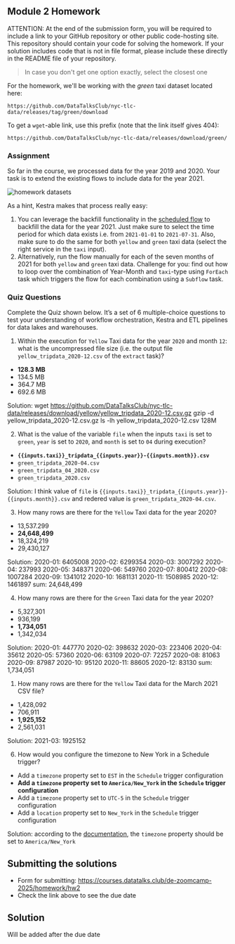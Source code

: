 ## Module 2 Homework

ATTENTION: At the end of the submission form, you will be required to include a link to your GitHub repository or other public code-hosting site. This repository should contain your code for solving the homework. If your solution includes code that is not in file format, please include these directly in the README file of your repository.

> In case you don't get one option exactly, select the closest one 

For the homework, we'll be working with the _green_ taxi dataset located here:

`https://github.com/DataTalksClub/nyc-tlc-data/releases/tag/green/download`

To get a `wget`-able link, use this prefix (note that the link itself gives 404):

`https://github.com/DataTalksClub/nyc-tlc-data/releases/download/green/`

### Assignment

So far in the course, we processed data for the year 2019 and 2020. Your task is to extend the existing flows to include data for the year 2021.

![homework datasets](../../../02-workflow-orchestration/images/homework.png)

As a hint, Kestra makes that process really easy:
1. You can leverage the backfill functionality in the [scheduled flow](../../../02-workflow-orchestration/flows/06_gcp_taxi_scheduled.yaml) to backfill the data for the year 2021. Just make sure to select the time period for which data exists i.e. from `2021-01-01` to `2021-07-31`. Also, make sure to do the same for both `yellow` and `green` taxi data (select the right service in the `taxi` input).
2. Alternatively, run the flow manually for each of the seven months of 2021 for both `yellow` and `green` taxi data. Challenge for you: find out how to loop over the combination of Year-Month and `taxi`-type using `ForEach` task which triggers the flow for each combination using a `Subflow` task.

### Quiz Questions

Complete the Quiz shown below. It’s a set of 6 multiple-choice questions to test your understanding of workflow orchestration, Kestra and ETL pipelines for data lakes and warehouses.

1) Within the execution for `Yellow` Taxi data for the year `2020` and month `12`: what is the uncompressed file size (i.e. the output file `yellow_tripdata_2020-12.csv` of the `extract` task)?
- **128.3 MB**
- 134.5 MB
- 364.7 MB
- 692.6 MB
  
Solution:
wget https://github.com/DataTalksClub/nyc-tlc-data/releases/download/yellow/yellow_tripdata_2020-12.csv.gz
gzip -d yellow_tripdata_2020-12.csv.gz
ls -lh yellow_tripdata_2020-12.csv
128M

2) What is the value of the variable `file` when the inputs `taxi` is set to `green`, `year` is set to `2020`, and `month` is set to `04` during execution?
- **`{{inputs.taxi}}_tripdata_{{inputs.year}}-{{inputs.month}}.csv`** 
- `green_tripdata_2020-04.csv`
- `green_tripdata_04_2020.csv`
- `green_tripdata_2020.csv`

Solution:
I think value of `file` is `{{inputs.taxi}}_tripdata_{{inputs.year}}-{{inputs.month}}.csv` and redered value is `green_tripdata_2020-04.csv`.

3) How many rows are there for the `Yellow` Taxi data for the year 2020?
- 13,537.299
- **24,648,499**
- 18,324,219
- 29,430,127

Solution:
2020-01: 6405008
2020-02: 6299354
2020-03: 3007292
2020-04: 237993
2020-05: 348371
2020-06: 549760
2020-07: 800412
2020-08: 1007284
2020-09: 1341012
2020-10: 1681131
2020-11: 1508985
2020-12: 1461897
sum: 24,648,499

4) How many rows are there for the `Green` Taxi data for the year 2020?
- 5,327,301
- 936,199
- **1,734,051**
- 1,342,034

Solution:
2020-01: 447770
2020-02: 398632
2020-03: 223406
2020-04: 35612
2020-05: 57360
2020-06: 63109
2020-07: 72257
2020-08: 81063
2020-09: 87987
2020-10: 95120
2020-11: 88605
2020-12: 83130
sum: 1,734,051

1) How many rows are there for the `Yellow` Taxi data for the March 2021 CSV file?
- 1,428,092
- 706,911
- **1,925,152**
- 2,561,031

Solution:
2021-03: 1925152

6) How would you configure the timezone to New York in a Schedule trigger?
- Add a `timezone` property set to `EST` in the `Schedule` trigger configuration  
- **Add a `timezone` property set to `America/New_York` in the `Schedule` trigger configuration**
- Add a `timezone` property set to `UTC-5` in the `Schedule` trigger configuration
- Add a `location` property set to `New_York` in the `Schedule` trigger configuration  

Solution:
according to the [documentation](https://kestra.io/docs/workflow-components/triggers/schedule-trigger), the `timezone` property should be set to `America/New_York`

## Submitting the solutions

* Form for submitting: https://courses.datatalks.club/de-zoomcamp-2025/homework/hw2
* Check the link above to see the due date

## Solution

Will be added after the due date
